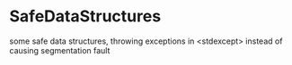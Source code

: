 # SafeDataStructures
some safe data structures, throwing exceptions in &lt;stdexcept> instead of causing segmentation fault
